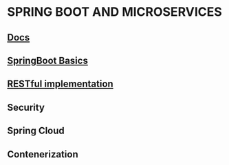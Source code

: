 # SPRING BOOT AND MICROSERVICES

## [Docs](./0.docs)
## [SpringBoot Basics](./1.springboot-basics)
## [RESTful implementation](./2.restful-implementation)
## Security
## Spring Cloud
## Contenerization
